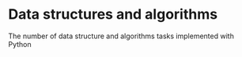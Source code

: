 # Data structures and algorithms

The number of data structure and algorithms tasks implemented with Python
